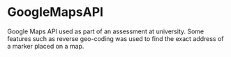 # GoogleMapsAPI
Google Maps API used as part of an assessment at university. Some features such as reverse geo-coding was used to find the exact address of a marker placed on a map.
